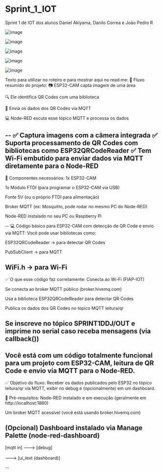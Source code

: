 # Sprint_1_IOT
Sprint 1 de IOT dos alunos Daniel Akiyama, Danilo Correa e João Pedro R

![image](https://github.com/user-attachments/assets/55071fd7-0a61-401b-9353-8251d42efcf8)

![image](https://github.com/user-attachments/assets/1dd89315-5209-4fdd-9029-db99136875fc)

![image](https://github.com/user-attachments/assets/be2e9ca4-231e-4c51-9833-122d941e87db)

![image](https://github.com/user-attachments/assets/eab7924d-49c6-4589-9236-2ca9680b602a)

![image](https://github.com/user-attachments/assets/62aeee67-dd72-491f-940c-c4de4cb0295d)

Texto para utilizar no roteiro e para mostrar aqui no read.me:
🔁 Fluxo resumido do projeto:
📷 ESP32-CAM capta imagem de uma área

🔍 Ele identifica QR Codes com uma biblioteca

📡 Envia os dados dos QR Codes via MQTT

💻 Node-RED escuta esse tópico MQTT e processa os dados

--
✅ Captura imagens com a câmera integrada
✅ Suporta processamento de QR Codes com bibliotecas como ESP32QRCodeReader
✅ Tem Wi-Fi embutido para enviar dados via MQTT diretamente para o Node-RED
--
🧰 Componentes necessários:
1x ESP32-CAM

1x Módulo FTDI (para programar o ESP32-CAM via USB)

Fonte 5V (ou o próprio FTDI para alimentação)

Broker MQTT (ex: Mosquitto, pode rodar no mesmo PC do Node-RED)

Node-RED instalado no seu PC ou Raspberry Pi

--
💻 Código básico para ESP32-CAM com detecção de QR Code e envio via MQTT:
Você pode usar bibliotecas como:

ESP32QRCodeReader → para detectar QR Codes

PubSubClient → para MQTT

WiFi.h → para Wi-Fi
--
✅ O que esse código faz corretamente:
Conecta ao Wi-Fi (FIAP-IOT)

Se conecta ao broker MQTT público (broker.hivemq.com)

Usa a biblioteca ESP32QRCodeReader para detectar QR Codes

Publica os dados dos QR Codes no tópico MQTT leitura/qr

Se inscreve no tópico SPRINT1DDJ/OUT e imprime no serial caso receba mensagens (via callback())
--
Você está com um código totalmente funcional para um projeto com ESP32-CAM, leitura de QR Code e envio via MQTT para o Node-RED.
--
✅ Objetivo do fluxo:
Receber os dados publicados pelo ESP32 no tópico leitura/qr via MQTT, exibir no debug e (opcionalmente) em um dashboard.

🧰 Pré-requisitos:
Node-RED instalado e em execução (geralmente em http://localhost:1880)

Um broker MQTT acessível (você está usando broker.hivemq.com)

(Opcional) Dashboard instalado via Manage Palette (node-red-dashboard)
--
[mqtt in] ---> [debug]
           \
            \
             ---> [ui_text (dashboard)]

--
